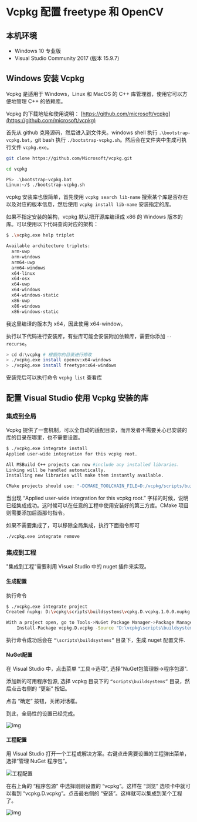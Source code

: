 # Vcpkg 配置 freetype 和 OpenCV

## 本机环境

* Windows 10 专业版
* Visual Studio Community 2017  (版本 15.9.7)

## Windows 安装 Vcpkg

Vcpkg 是适用于 Windows，Linux 和 MacOS 的 C++ 库管理器，使用它可以方便地管理 C++ 的依赖库。

Vcpkg 的下载地址和使用说明： [https://github.com/microsoft/vcpkg](https://github.com/microsoft/vcpkg)

首先从 github 克隆源码，然后进入到文件夹。windows shell 执行 `.\bootstrap-vcpkg.bat`，git bash 执行 `./bootstrap-vcpkg.sh`。然后会在文件夹中生成可执行文件 `vcpkg.exe`。

```bash
git clone https://github.com/Microsoft/vcpkg.git

cd vcpkg

PS> .\bootstrap-vcpkg.bat
Linux:~/$ ./bootstrap-vcpkg.sh
```

vcpkg 安装库也很简单，首先使用 `vcpkg search lib-name` 搜索某个库是否存在以及对应的版本信息，然后使用 `vcpkg install lib-name` 安装指定的库。

如果不指定安装的架构，vcpkg 默认把开源库编译成 x86 的 Windows 版本的库。可以使用以下代码查询对应的架构：

```bash
$ .\vcpkg.exe help triplet

Available architecture triplets:
  arm-uwp
  arm-windows
  arm64-uwp
  arm64-windows
  x64-linux
  x64-osx
  x64-uwp
  x64-windows
  x64-windows-static
  x86-uwp
  x86-windows
  x86-windows-static
```

我这里编译的版本为 x64，因此使用 x64-window。

执行以下代码进行安装库，有些库可能会安装附加依赖库，需要你添加 `--recurse`。

```bash
> cd d:\vcpkg # 根据你的目录进行修改
> ./vcpkg.exe install opencv:x64-windows
> ./vcpkg.exe install freetype:x64-windows
```

安装完后可以执行命令 `vcpkg list` 查看库

## 配置 Visual Studio 使用 Vcpkg 安装的库

### 集成到全局

Vcpkg 提供了一套机制，可以全自动的适配目录，而开发者不需要关心已安装的库的目录在哪里，也不需要设置。

```bash
$ ./vcpkg.exe integrate install
Applied user-wide integration for this vcpkg root.

All MSBuild C++ projects can now #include any installed libraries.
Linking will be handled automatically.
Installing new libraries will make them instantly available.

CMake projects should use: "-DCMAKE_TOOLCHAIN_FILE=D:/vcpkg/scripts/buildsystems/vcpkg.cmake"
```

当出现 “Applied user-wide integration for this vcpkg root.” 字样的时候，说明已经集成成功。这时候可以在任意的工程中使用安装好的第三方库。CMake 项目则需要添加后面那句指令。

如果不需要集成了，可以移除全局集成，执行下面指令即可

```bash
./vcpkg.exe integrate remove
```

### 集成到工程

"集成到工程”需要利用 Visual Studio 中的 nuget 插件来实现。

#### 生成配置

执行命令

```bash
$ ./vcpkg.exe integrate project
Created nupkg: D:\vcpkg\scripts\buildsystems\vcpkg.D.vcpkg.1.0.0.nupkg

With a project open, go to Tools->NuGet Package Manager->Package Manager Console and paste:
    Install-Package vcpkg.D.vcpkg -Source "D:\vcpkg\scripts\buildsystems"

```

执行命令成功后会在 `“\scripts\buildsystems”` 目录下，生成 nuget 配置文件.

#### NuGet配置

在 Visual Studio 中，点击菜单 “工具->选项”, 选择"NuGet包管理器->程序包源".

添加新的可用程序包源, 选择 vcpkg 目录下的 `“scripts\buildsystems”` 目录，然后点击右侧的 “更新” 按钮。

点击 “确定” 按钮，关闭对话框。

到此，全局性的设置已经完成。

![img](https://cdn.jsdelivr.net/gh/busyboxs/CDN@latest/blog/cpp/baiduAI/vcpkg_01.png)

#### 工程配置

用 Visual Studio 打开一个工程或解决方案。右键点击需要设置的工程弹出菜单，选择“管理 NuGet 程序包”。

![工程配置](https://cdn.jsdelivr.net/gh/busyboxs/CDN@latest/blog/cpp/baiduAI/vcpkg_02.png)

在右上角的 “程序包源” 中选择刚刚设置的 “vcpkg”。这样在 “浏览” 选项卡中就可以看到 “vcpkg.D.vcpkg”。点击最右侧的 “安装”。这样就可以集成到某个工程了。

![img](https://cdn.jsdelivr.net/gh/busyboxs/CDN@latest/blog/cpp/baiduAI/vcpkg_03.png)
